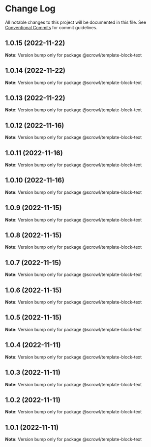 # Change Log

All notable changes to this project will be documented in this file.
See [Conventional Commits](https://conventionalcommits.org) for commit guidelines.

## 1.0.15 (2022-11-22)

**Note:** Version bump only for package @scrowl/template-block-text





## 1.0.14 (2022-11-22)

**Note:** Version bump only for package @scrowl/template-block-text





## 1.0.13 (2022-11-22)

**Note:** Version bump only for package @scrowl/template-block-text





## 1.0.12 (2022-11-16)

**Note:** Version bump only for package @scrowl/template-block-text





## 1.0.11 (2022-11-16)

**Note:** Version bump only for package @scrowl/template-block-text





## 1.0.10 (2022-11-16)

**Note:** Version bump only for package @scrowl/template-block-text





## 1.0.9 (2022-11-15)

**Note:** Version bump only for package @scrowl/template-block-text





## 1.0.8 (2022-11-15)

**Note:** Version bump only for package @scrowl/template-block-text





## 1.0.7 (2022-11-15)

**Note:** Version bump only for package @scrowl/template-block-text





## 1.0.6 (2022-11-15)

**Note:** Version bump only for package @scrowl/template-block-text





## 1.0.5 (2022-11-15)

**Note:** Version bump only for package @scrowl/template-block-text





## 1.0.4 (2022-11-11)

**Note:** Version bump only for package @scrowl/template-block-text





## 1.0.3 (2022-11-11)

**Note:** Version bump only for package @scrowl/template-block-text





## 1.0.2 (2022-11-11)

**Note:** Version bump only for package @scrowl/template-block-text





## 1.0.1 (2022-11-11)

**Note:** Version bump only for package @scrowl/template-block-text
